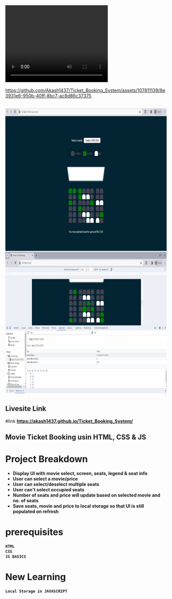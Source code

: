 
<video width="320" height="240" controls>
  <source src="
https://github.com/Akash1437/Ticket_Booking_System/assets/107811139/8e3931e6-950b-40ff-8bc7-ac8d86c37375
" type="video/mp4">
  
</video>

https://github.com/Akash1437/Ticket_Booking_System/assets/107811139/8e3931e6-950b-40ff-8bc7-ac8d86c37375


<br>

<img src="s1 mbs.jpg" alt="ss" width="947" height="445">
<br>
<img src="s2 mbs.jpg" alt="ss2" width="947" height="445">

## Livesite Link
 #link <b>  https://akash1437.github.io/Ticket_Booking_System/ </br>
    

## Movie Ticket Booking usin HTML, CSS & JS

# Project Breakdown

- Display UI with movie select, screen, seats, legend & seat info
- User can select a movie/price
- User can select/deselect multiple seats
- User can't select occupied seats
- Number of seats and price will update based on selected movie and no. of seats
- Save seats, movie and price to local storage so that UI is still populated on refresh

# prerequisites

    HTML
    CSS
    JS BASICS

# New Learning

    Local Storage in JAVASCRIPT

    

